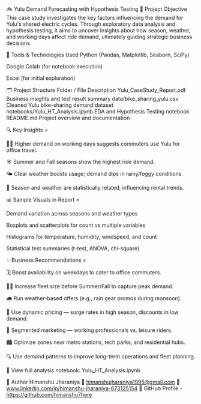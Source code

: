 🚲 Yulu Demand Forecasting with Hypothesis Testing
📌 Project Objective
This case study investigates the key factors influencing the demand for Yulu's shared electric cycles. Through exploratory data analysis and hypothesis testing, it aims to uncover insights about how season, weather, and working days affect ride demand, ultimately guiding strategic business decisions.

🧰 Tools & Technologies Used
Python (Pandas, Matplotlib, Seaborn, SciPy)

Google Colab (for notebook execution)

Excel (for initial exploration)

🗂️ Project Structure
Folder / File	Description
Yulu_CaseStudy_Report.pdf	Business insights and test result summary
data/bike_sharing_yulu.csv	Cleaned Yulu bike-sharing demand dataset
notebooks/Yulu_HT_Analysis.ipynb	EDA and Hypothesis Testing notebook
README.md	Project overview and documentation

🔍 Key Insights = 

🧑‍💼 Higher demand on working days suggests commuters use Yulu for office travel.

☀️ Summer and Fall seasons show the highest ride demand.

🌤️ Clear weather boosts usage; demand dips in rainy/foggy conditions.

🔄 Season and weather are statistically related, influencing rental trends.

📊 Sample Visuals in Report = 

Demand variation across seasons and weather types

Boxplots and scatterplots for count vs multiple variables

Histograms for temperature, humidity, windspeed, and count

Statistical test summaries (t-test, ANOVA, chi-square)

💡 Business Recommendations = 

🗓️ Boost availability on weekdays to cater to office commuters.

🚴‍♂️ Increase fleet size before Summer/Fall to capture peak demand.

🌧️ Run weather-based offers (e.g., rain gear promos during monsoon).

💸 Use dynamic pricing — surge rates in high season, discounts in low demand.

🎯 Segmented marketing — working professionals vs. leisure riders.

🏙️ Optimize zones near metro stations, tech parks, and residential hubs.

🔍 Use demand patterns to improve long-term operations and fleet planning.

📘 View full analysis notebook: Yulu_HT_Analysis.ipynb

👤 Author
Himanshu Jharaniya
📧 himanshujharaniya1995@gmail.com
🔗 www.linkedin.com/in/himanshu-jharaniya-673125154
📂 GitHub Profile - https://github.com/himanshu7here

